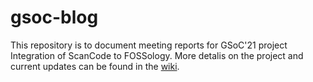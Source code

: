 # gsoc-blog
This repository is to document meeting reports for GSoC'21 project Integration of ScanCode to FOSSology. More detalis on the project and current updates can be found in the [wiki](https://github.com/itssingh/fossology/wiki). 